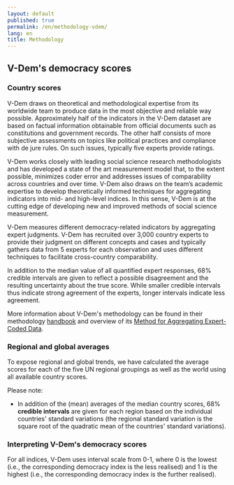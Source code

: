 ```yaml
---
layout: default
published: true
permalink: /en/methodology-vdem/
lang: en
title: Methodology
---
```


## V-Dem's democracy scores

### Country scores

V-Dem draws on theoretical and methodological expertise from its worldwide team to produce data in the most objective and reliable way possible. Approximately half of the indicators in the V-Dem dataset are based on factual information obtainable from official documents such as constitutions and government records. The other half consists of more subjective assessments on topics like political practices and compliance with de jure rules. On such issues, typically five experts provide ratings.

V-Dem works closely with leading social science research methodologists and has developed a state of the art measurement model that, to the extent possible, minimizes coder error and addresses issues of comparability across countries and over time. V-Dem also draws on the team’s academic expertise to develop theoretically informed techniques for aggregating indicators into mid- and high-level indices. In this sense, V-Dem is at the cutting edge of developing new and improved methods of social science measurement.

V-Dem measures different democracy-related indicators by aggregating expert judgments. V-Dem has recruited over 3,000 country experts to provide their judgment on different concepts and cases and typically gathers data from 5 experts for each observation and uses different techniques to facilitate cross-country comparability.

In addition to the median value of all quantified expert responses, 68% credible intervals are given to reflect a possible disagreement and the resulting uncertainty about the true score. While smaller credible intervals thus indicate strong agreement of the experts, longer intervals indicate less agreement.

More information about V-Dem's methodology can be found in their methodology [handbook](https://www.v-dem.net/media/filer_public/94/87/94876a61-1682-4227-baa0-ab927645d507/method.pdf) and overview of its [Method for Aggregating Expert-Coded Data](https://www.v-dem.net/media/filer_public/96/82/9682e043-d302-4e90-b927-3f37e8469acd/v-dem_policybrief_17_2018.pdf).

### Regional and global averages

To expose regional and global trends, we have calculated the average scores for each of the five UN regional groupings as well as the world using all available country scores.

Please note:

* In addition of the (mean) averages of the median country scores, 68% **credible intervals** are given for each region based on the individual countries' standard variations (the regional standard variation is the square root of the quadratic mean of the countries' standard variations).  

### Interpreting V-Dem's democracy scores

For all indices, V-Dem uses interval scale from 0-1, where 0 is the lowest (i.e., the corresponding democracy index is the less realised) and 1 is the highest (i.e., the corresponding democracy index is the further realised).
